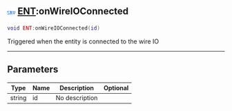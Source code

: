 ## ![server](../../.gitbook/assets/server.png) [ENT](https://iaswiki.rawr.dev/readme/ent):onWireIOConnected

```lua
void ENT:onWireIOConnected(id)
```

Triggered when the entity is connected to the wire IO

------
## Parameters

| Type   | Name | Description | Optional |
| ------ | ---- | ----------- | -------: |
| string | id | No description |  |

